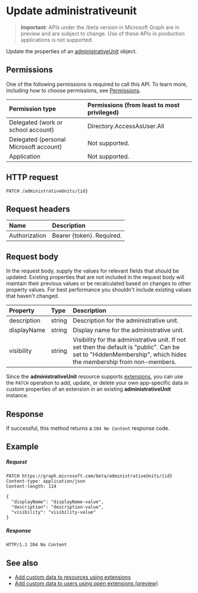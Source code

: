 # Update administrativeunit

> **Important**: APIs under the /beta version in Microsoft Graph are in preview and are subject to change. Use of these APIs in production applications is not supported.

Update the properties of an [administrativeUnit](../resources/administrativeunit.md) object.
## Permissions
One of the following permissions is required to call this API. To learn more, including how to choose permissions, see [Permissions](../../../concepts/permissions_reference.md).


|Permission type      | Permissions (from least to most privileged)              | 
|:--------------------|:---------------------------------------------------------| 
|Delegated (work or school account) | Directory.AccessAsUser.All    | 
|Delegated (personal Microsoft account) | Not supported.    | 
|Application | Not supported. | 

## HTTP request
<!-- { "blockType": "ignored" } -->
```http
PATCH /administrativeUnits/{id}
```

## Request headers

| Name      |Description|
|:----------|:----------|
| Authorization  | Bearer {token}. Required. |

## Request body

In the request body, supply the values for relevant fields that should be updated. Existing properties that are not included in the request body will maintain their previous values or be recalculated based on changes to other property values. For best performance you shouldn't include existing values that haven't changed.

| Property   | Type |Description|
|:---------------|:--------|:----------|
|description|string|Description for the administrative unit.|
|displayName|string|Display name for the administrative unit.|
|visibility|string|Visibility for the administrative unit. If not set then the default is "public". Can be set to "HiddenMembership", which hides the membership from non-members.|

Since the **administrativeUnit** resource supports [extensions](../../../concepts/extensibility_overview.md), you can use the `PATCH` operation to 
add, update, or delete your own app-specific data in custom properties of an extension in an existing **administrativeUnit** instance.

## Response

If successful, this method returns a `204 No Content` response code.

## Example

##### Request

<!-- {
  "blockType": "request",
  "name": "update_administrativeunit"
}-->
```http
PATCH https://graph.microsoft.com/beta/administrativeUnits/{id}
Content-type: application/json
Content-length: 114

{
  "displayName": "displayName-value",
  "description": "description-value",
  "visibility": "visibility-value"
}
```

##### Response

<!-- {
  "blockType": "response",
  "truncated": true,
  "@odata.type": "microsoft.graph.administrativeunit"
} -->
```http
HTTP/1.1 204 No Content
```

## See also

- [Add custom data to resources using extensions](../../../concepts/extensibility_overview.md)
- [Add custom data to users using open extensions (preview)](../../../concepts/extensibility_open_users.md)
<!--
- [Add custom data to groups using schema extensions (preview)](../../../concepts/extensibility_schema_groups.md)
-->


<!-- uuid: 8fcb5dbc-d5aa-4681-8e31-b001d5168d79
2015-10-25 14:57:30 UTC -->
<!-- {
  "type": "#page.annotation",
  "description": "Update administrativeunit",
  "keywords": "",
  "section": "documentation",
  "tocPath": ""
}-->